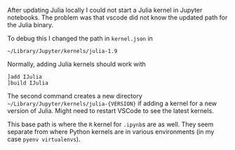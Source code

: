 After updating Julia locally I could not start a Julia kernel in Jupyter notebooks. The problem was that vscode did not know the updated path for the Julia binary.

To debug this I changed the path in `kernel.json` in

```
~/Library/Jupyter/kernels/julia-1.9
```

Normally, adding Julia kernels should work with 

```
]add IJulia
]build IJulia
```

The second command creates a new directory `~/Library/Jupyter/kernels/julia-{VERSION}` if adding a kernel for a new version of Julia. Might need to restart VSCode to see the latest kernels.

This base path is where the `R` kernel for `.ipynb`s are as well. They seem separate from where Python kernels are in various environments (in my case `pyenv virtualenvs`).